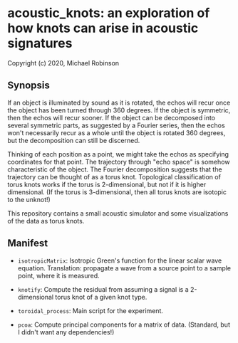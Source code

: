 # acoustic_knots: an exploration of how knots can arise in acoustic signatures

Copyright (c) 2020, Michael Robinson

## Synopsis

If an object is illuminated by sound as it is rotated, the echos will recur once the object has been turned through 360 degrees.  If the object is symmetric, then the echos will recur sooner.  If the object can be decomposed into several symmetric parts, as suggested by a Fourier series, then the echos won't necessarily recur as a whole until the object is rotated 360 degrees, but the decomposition can still be discerned.

Thinking of each position as a point, we might take the echos as specifying coordinates for that point.  The trajectory through "echo space" is somehow characteristic of the object.  The Fourier decomposition suggests that the trajectory can be thought of as a torus knot.  Topological classification of torus knots works if the torus is 2-dimensional, but not if it is higher dimensional.  (If the torus is 3-dimensional, then all torus knots are isotopic to the unknot!)

This repository contains a small acoustic simulator and some visualizations of the data as torus knots.

## Manifest

* `isotropicMatrix`: Isotropic Green's function for the linear scalar wave equation.  Translation: propagate a wave from a source point to a sample point, where it is measured.   

* `knotify`: Compute the residual from assuming a signal is a 2-dimensional torus knot of a given knot type.

* `toroidal_process`: Main script for the experiment.

* `pcoa`: Compute principal components for a matrix of data.  (Standard, but I didn't want any dependencies!)
